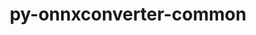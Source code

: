 ---
title: "py-onnxconverter-common"
layout: cache
categories: [package, develop]
meta: {"versions": ["1.9.0"], "compilers": ["apple-clang@=14.0.0", "apple-clang@=14.0.3", "gcc@=11.3.0", "gcc@=7.3.1"], "oss": ["amzn2", "ubuntu22.04", "ventura"], "platforms": ["darwin", "linux"], "targets": ["aarch64", "ivybridge", "x86_64_v3"], "stacks": ["ml-darwin-aarch64-mps", "ml-linux-x86_64-cpu", "ml-linux-x86_64-cuda", "ml-linux-x86_64-rocm", "root"], "num_specs": 48, "num_specs_by_stack": {"ml-darwin-aarch64-mps": 5, "root": 48, "ml-linux-x86_64-cpu": 5, "ml-linux-x86_64-rocm": 5, "ml-linux-x86_64-cuda": 5}}
spec_details: [{"hash": "zgi623elhgv7ll3jkray6fxk6f7uiodn", "compiler": "apple-clang@=14.0.0", "versions": ["1.9.0"], "os": "ventura", "platform": "darwin", "target": "aarch64", "variants": ["build_system=python_pip"], "stacks": ["ml-darwin-aarch64-mps", "root"], "size": "-", "tarball": "https://binaries.spack.io/develop/build_cache/darwin-ventura-aarch64/apple-clang-14.0.0/py-onnxconverter-common-1.9.0/darwin-ventura-aarch64-apple-clang-14.0.0-py-onnxconverter-common-1.9.0-zgi623elhgv7ll3jkray6fxk6f7uiodn.spack"}, {"hash": "hal7xthtd5vlru5dk2cptnovoprlilri", "compiler": "apple-clang@=14.0.0", "versions": ["1.9.0"], "os": "ventura", "platform": "darwin", "target": "aarch64", "variants": ["build_system=python_pip"], "stacks": ["root"], "size": "-", "tarball": "https://binaries.spack.io/develop/build_cache/darwin-ventura-aarch64/apple-clang-14.0.0/py-onnxconverter-common-1.9.0/darwin-ventura-aarch64-apple-clang-14.0.0-py-onnxconverter-common-1.9.0-hal7xthtd5vlru5dk2cptnovoprlilri.spack"}, {"hash": "fvmqsibbllmtxjmanumubaush45xx7pm", "compiler": "apple-clang@=14.0.0", "versions": ["1.9.0"], "os": "ventura", "platform": "darwin", "target": "aarch64", "variants": ["build_system=python_pip"], "stacks": ["ml-darwin-aarch64-mps", "root"], "size": "-", "tarball": "https://binaries.spack.io/develop/build_cache/darwin-ventura-aarch64/apple-clang-14.0.0/py-onnxconverter-common-1.9.0/darwin-ventura-aarch64-apple-clang-14.0.0-py-onnxconverter-common-1.9.0-fvmqsibbllmtxjmanumubaush45xx7pm.spack"}, {"hash": "pkw34dybowstf5n2dashvkqbeubh5hhg", "compiler": "apple-clang@=14.0.0", "versions": ["1.9.0"], "os": "ventura", "platform": "darwin", "target": "aarch64", "variants": ["build_system=python_pip"], "stacks": ["root"], "size": "-", "tarball": "https://binaries.spack.io/develop/build_cache/darwin-ventura-aarch64/apple-clang-14.0.0/py-onnxconverter-common-1.9.0/darwin-ventura-aarch64-apple-clang-14.0.0-py-onnxconverter-common-1.9.0-pkw34dybowstf5n2dashvkqbeubh5hhg.spack"}, {"hash": "bc2xc3lhqdmxcxgyx7kx4o7gkepjwcsk", "compiler": "apple-clang@=14.0.0", "versions": ["1.9.0"], "os": "ventura", "platform": "darwin", "target": "aarch64", "variants": ["build_system=python_pip"], "stacks": ["root"], "size": "-", "tarball": "https://binaries.spack.io/develop/build_cache/darwin-ventura-aarch64/apple-clang-14.0.0/py-onnxconverter-common-1.9.0/darwin-ventura-aarch64-apple-clang-14.0.0-py-onnxconverter-common-1.9.0-bc2xc3lhqdmxcxgyx7kx4o7gkepjwcsk.spack"}, {"hash": "uprtfeh6kohvi42c22za63us2yn2m3pl", "compiler": "apple-clang@=14.0.0", "versions": ["1.9.0"], "os": "ventura", "platform": "darwin", "target": "aarch64", "variants": ["build_system=python_pip"], "stacks": ["ml-darwin-aarch64-mps", "root"], "size": "-", "tarball": "https://binaries.spack.io/develop/build_cache/darwin-ventura-aarch64/apple-clang-14.0.0/py-onnxconverter-common-1.9.0/darwin-ventura-aarch64-apple-clang-14.0.0-py-onnxconverter-common-1.9.0-uprtfeh6kohvi42c22za63us2yn2m3pl.spack"}, {"hash": "uadfywc32xesnf4wbvlvzipbcoqmf73d", "compiler": "apple-clang@=14.0.0", "versions": ["1.9.0"], "os": "ventura", "platform": "darwin", "target": "aarch64", "variants": ["build_system=python_pip"], "stacks": ["root"], "size": "-", "tarball": "https://binaries.spack.io/develop/build_cache/darwin-ventura-aarch64/apple-clang-14.0.0/py-onnxconverter-common-1.9.0/darwin-ventura-aarch64-apple-clang-14.0.0-py-onnxconverter-common-1.9.0-uadfywc32xesnf4wbvlvzipbcoqmf73d.spack"}, {"hash": "c3sx2ktscfuh6qpzhphslsun62md6xwy", "compiler": "apple-clang@=14.0.0", "versions": ["1.9.0"], "os": "ventura", "platform": "darwin", "target": "aarch64", "variants": ["build_system=python_pip"], "stacks": ["ml-darwin-aarch64-mps", "root"], "size": "-", "tarball": "https://binaries.spack.io/develop/build_cache/darwin-ventura-aarch64/apple-clang-14.0.0/py-onnxconverter-common-1.9.0/darwin-ventura-aarch64-apple-clang-14.0.0-py-onnxconverter-common-1.9.0-c3sx2ktscfuh6qpzhphslsun62md6xwy.spack"}, {"hash": "hunuuafj4cjhcn5qr3mqlnhpbj5ruond", "compiler": "apple-clang@=14.0.0", "versions": ["1.9.0"], "os": "ventura", "platform": "darwin", "target": "aarch64", "variants": ["build_system=python_pip"], "stacks": ["root"], "size": "-", "tarball": "https://binaries.spack.io/develop/build_cache/darwin-ventura-aarch64/apple-clang-14.0.0/py-onnxconverter-common-1.9.0/darwin-ventura-aarch64-apple-clang-14.0.0-py-onnxconverter-common-1.9.0-hunuuafj4cjhcn5qr3mqlnhpbj5ruond.spack"}, {"hash": "mmdmk6ropvr4rqnjfcwm55yjotvszslt", "compiler": "apple-clang@=14.0.0", "versions": ["1.9.0"], "os": "ventura", "platform": "darwin", "target": "aarch64", "variants": ["build_system=python_pip"], "stacks": ["ml-darwin-aarch64-mps", "root"], "size": "-", "tarball": "https://binaries.spack.io/develop/build_cache/darwin-ventura-aarch64/apple-clang-14.0.0/py-onnxconverter-common-1.9.0/darwin-ventura-aarch64-apple-clang-14.0.0-py-onnxconverter-common-1.9.0-mmdmk6ropvr4rqnjfcwm55yjotvszslt.spack"}, {"hash": "lo4ouxfm2nuhnx5y7ars4ci3eo74eyry", "compiler": "apple-clang@=14.0.0", "versions": ["1.9.0"], "os": "ventura", "platform": "darwin", "target": "aarch64", "variants": ["build_system=python_pip"], "stacks": ["root"], "size": "-", "tarball": "https://binaries.spack.io/develop/build_cache/darwin-ventura-aarch64/apple-clang-14.0.0/py-onnxconverter-common-1.9.0/darwin-ventura-aarch64-apple-clang-14.0.0-py-onnxconverter-common-1.9.0-lo4ouxfm2nuhnx5y7ars4ci3eo74eyry.spack"}, {"hash": "xkvux2w4cnfv47sesshdab25r63rqqvy", "compiler": "apple-clang@=14.0.3", "versions": ["1.9.0"], "os": "ventura", "platform": "darwin", "target": "aarch64", "variants": ["build_system=python_pip"], "stacks": ["root"], "size": "-", "tarball": "https://binaries.spack.io/develop/build_cache/darwin-ventura-aarch64/apple-clang-14.0.3/py-onnxconverter-common-1.9.0/darwin-ventura-aarch64-apple-clang-14.0.3-py-onnxconverter-common-1.9.0-xkvux2w4cnfv47sesshdab25r63rqqvy.spack"}, {"hash": "jjfs66fzi4k6mfv3bcdym35kcintebmq", "compiler": "apple-clang@=14.0.3", "versions": ["1.9.0"], "os": "ventura", "platform": "darwin", "target": "aarch64", "variants": ["build_system=python_pip"], "stacks": ["root"], "size": "-", "tarball": "https://binaries.spack.io/develop/build_cache/darwin-ventura-aarch64/apple-clang-14.0.3/py-onnxconverter-common-1.9.0/darwin-ventura-aarch64-apple-clang-14.0.3-py-onnxconverter-common-1.9.0-jjfs66fzi4k6mfv3bcdym35kcintebmq.spack"}, {"hash": "o3efjikt5zwjoogit7jwu5bcywsh7nva", "compiler": "apple-clang@=14.0.3", "versions": ["1.9.0"], "os": "ventura", "platform": "darwin", "target": "aarch64", "variants": ["build_system=python_pip"], "stacks": ["root"], "size": "-", "tarball": "https://binaries.spack.io/develop/build_cache/darwin-ventura-aarch64/apple-clang-14.0.3/py-onnxconverter-common-1.9.0/darwin-ventura-aarch64-apple-clang-14.0.3-py-onnxconverter-common-1.9.0-o3efjikt5zwjoogit7jwu5bcywsh7nva.spack"}, {"hash": "lzuli22tgv5kyhg5ybf6ik4kxoheydry", "compiler": "apple-clang@=14.0.3", "versions": ["1.9.0"], "os": "ventura", "platform": "darwin", "target": "aarch64", "variants": ["build_system=python_pip"], "stacks": ["root"], "size": "-", "tarball": "https://binaries.spack.io/develop/build_cache/darwin-ventura-aarch64/apple-clang-14.0.3/py-onnxconverter-common-1.9.0/darwin-ventura-aarch64-apple-clang-14.0.3-py-onnxconverter-common-1.9.0-lzuli22tgv5kyhg5ybf6ik4kxoheydry.spack"}, {"hash": "jvpnc4jhxn52fmhwn24bni65rfunbh3r", "compiler": "apple-clang@=14.0.3", "versions": ["1.9.0"], "os": "ventura", "platform": "darwin", "target": "aarch64", "variants": ["build_system=python_pip"], "stacks": ["root"], "size": "-", "tarball": "https://binaries.spack.io/develop/build_cache/darwin-ventura-aarch64/apple-clang-14.0.3/py-onnxconverter-common-1.9.0/darwin-ventura-aarch64-apple-clang-14.0.3-py-onnxconverter-common-1.9.0-jvpnc4jhxn52fmhwn24bni65rfunbh3r.spack"}, {"hash": "trlqmpgmrj3xg6plkfwmhbwbwzkwigg6", "compiler": "apple-clang@=14.0.3", "versions": ["1.9.0"], "os": "ventura", "platform": "darwin", "target": "aarch64", "variants": ["build_system=python_pip"], "stacks": ["root"], "size": "-", "tarball": "https://binaries.spack.io/develop/build_cache/darwin-ventura-aarch64/apple-clang-14.0.3/py-onnxconverter-common-1.9.0/darwin-ventura-aarch64-apple-clang-14.0.3-py-onnxconverter-common-1.9.0-trlqmpgmrj3xg6plkfwmhbwbwzkwigg6.spack"}, {"hash": "vqfvg3sodd7cea6lnbbag3o7iwfcypvk", "compiler": "apple-clang@=14.0.3", "versions": ["1.9.0"], "os": "ventura", "platform": "darwin", "target": "aarch64", "variants": ["build_system=python_pip"], "stacks": ["root"], "size": "-", "tarball": "https://binaries.spack.io/develop/build_cache/darwin-ventura-aarch64/apple-clang-14.0.3/py-onnxconverter-common-1.9.0/darwin-ventura-aarch64-apple-clang-14.0.3-py-onnxconverter-common-1.9.0-vqfvg3sodd7cea6lnbbag3o7iwfcypvk.spack"}, {"hash": "xwwe4bl2cjbvdpgauw7v3t2npwgdz25a", "compiler": "apple-clang@=14.0.3", "versions": ["1.9.0"], "os": "ventura", "platform": "darwin", "target": "aarch64", "variants": ["build_system=python_pip"], "stacks": ["root"], "size": "-", "tarball": "https://binaries.spack.io/develop/build_cache/darwin-ventura-aarch64/apple-clang-14.0.3/py-onnxconverter-common-1.9.0/darwin-ventura-aarch64-apple-clang-14.0.3-py-onnxconverter-common-1.9.0-xwwe4bl2cjbvdpgauw7v3t2npwgdz25a.spack"}, {"hash": "of6z4kj3aikfhdepw3o6axxaful47zhf", "compiler": "gcc@=7.3.1", "versions": ["1.9.0"], "os": "amzn2", "platform": "linux", "target": "ivybridge", "variants": ["build_system=python_pip"], "stacks": ["root"], "size": "-", "tarball": "https://binaries.spack.io/develop/build_cache/linux-amzn2-ivybridge/gcc-7.3.1/py-onnxconverter-common-1.9.0/linux-amzn2-ivybridge-gcc-7.3.1-py-onnxconverter-common-1.9.0-of6z4kj3aikfhdepw3o6axxaful47zhf.spack"}, {"hash": "lvmr75moguaocv5brxji2g3u6f6feat7", "compiler": "gcc@=7.3.1", "versions": ["1.9.0"], "os": "amzn2", "platform": "linux", "target": "ivybridge", "variants": ["build_system=python_pip"], "stacks": ["root"], "size": "-", "tarball": "https://binaries.spack.io/develop/build_cache/linux-amzn2-ivybridge/gcc-7.3.1/py-onnxconverter-common-1.9.0/linux-amzn2-ivybridge-gcc-7.3.1-py-onnxconverter-common-1.9.0-lvmr75moguaocv5brxji2g3u6f6feat7.spack"}, {"hash": "lqnbqt4ap2vtzxdfjxxapjwtktvfgk5d", "compiler": "gcc@=7.3.1", "versions": ["1.9.0"], "os": "amzn2", "platform": "linux", "target": "ivybridge", "variants": ["build_system=python_pip"], "stacks": ["root"], "size": "-", "tarball": "https://binaries.spack.io/develop/build_cache/linux-amzn2-ivybridge/gcc-7.3.1/py-onnxconverter-common-1.9.0/linux-amzn2-ivybridge-gcc-7.3.1-py-onnxconverter-common-1.9.0-lqnbqt4ap2vtzxdfjxxapjwtktvfgk5d.spack"}, {"hash": "vjfmxn3ef72ufwk34egnmro3fpxp3vgz", "compiler": "gcc@=7.3.1", "versions": ["1.9.0"], "os": "amzn2", "platform": "linux", "target": "x86_64_v3", "variants": ["build_system=python_pip"], "stacks": ["root"], "size": "-", "tarball": "https://binaries.spack.io/develop/build_cache/linux-amzn2-x86_64_v3/gcc-7.3.1/py-onnxconverter-common-1.9.0/linux-amzn2-x86_64_v3-gcc-7.3.1-py-onnxconverter-common-1.9.0-vjfmxn3ef72ufwk34egnmro3fpxp3vgz.spack"}, {"hash": "ehortptu6hiptyr47o42tjjcol6g3uky", "compiler": "gcc@=7.3.1", "versions": ["1.9.0"], "os": "amzn2", "platform": "linux", "target": "x86_64_v3", "variants": [], "stacks": ["root"], "size": "-", "tarball": "https://binaries.spack.io/develop/build_cache/linux-amzn2-x86_64_v3/gcc-7.3.1/py-onnxconverter-common-1.9.0/linux-amzn2-x86_64_v3-gcc-7.3.1-py-onnxconverter-common-1.9.0-ehortptu6hiptyr47o42tjjcol6g3uky.spack"}, {"hash": "dd7tnzrdmq7zklax3r2kefjsd7znyrzi", "compiler": "gcc@=7.3.1", "versions": ["1.9.0"], "os": "amzn2", "platform": "linux", "target": "x86_64_v3", "variants": [], "stacks": ["root"], "size": "-", "tarball": "https://binaries.spack.io/develop/build_cache/linux-amzn2-x86_64_v3/gcc-7.3.1/py-onnxconverter-common-1.9.0/linux-amzn2-x86_64_v3-gcc-7.3.1-py-onnxconverter-common-1.9.0-dd7tnzrdmq7zklax3r2kefjsd7znyrzi.spack"}, {"hash": "dfvuiq2kiddlyhtvhij7qoytqbxez46g", "compiler": "gcc@=7.3.1", "versions": ["1.9.0"], "os": "amzn2", "platform": "linux", "target": "x86_64_v3", "variants": ["build_system=python_pip"], "stacks": ["root"], "size": "-", "tarball": "https://binaries.spack.io/develop/build_cache/linux-amzn2-x86_64_v3/gcc-7.3.1/py-onnxconverter-common-1.9.0/linux-amzn2-x86_64_v3-gcc-7.3.1-py-onnxconverter-common-1.9.0-dfvuiq2kiddlyhtvhij7qoytqbxez46g.spack"}, {"hash": "4fgrillcglhsudc5fbp4rhvjoucjkkn3", "compiler": "gcc@=7.3.1", "versions": ["1.9.0"], "os": "amzn2", "platform": "linux", "target": "x86_64_v3", "variants": ["build_system=python_pip"], "stacks": ["root"], "size": "-", "tarball": "https://binaries.spack.io/develop/build_cache/linux-amzn2-x86_64_v3/gcc-7.3.1/py-onnxconverter-common-1.9.0/linux-amzn2-x86_64_v3-gcc-7.3.1-py-onnxconverter-common-1.9.0-4fgrillcglhsudc5fbp4rhvjoucjkkn3.spack"}, {"hash": "3watahkzfrdj2v3fumof53gdrmp64wfn", "compiler": "gcc@=7.3.1", "versions": ["1.9.0"], "os": "amzn2", "platform": "linux", "target": "x86_64_v3", "variants": ["build_system=python_pip"], "stacks": ["root"], "size": "-", "tarball": "https://binaries.spack.io/develop/build_cache/linux-amzn2-x86_64_v3/gcc-7.3.1/py-onnxconverter-common-1.9.0/linux-amzn2-x86_64_v3-gcc-7.3.1-py-onnxconverter-common-1.9.0-3watahkzfrdj2v3fumof53gdrmp64wfn.spack"}, {"hash": "p44gjjzesrygpiwaklx3wigztapga4xr", "compiler": "gcc@=7.3.1", "versions": ["1.9.0"], "os": "amzn2", "platform": "linux", "target": "x86_64_v3", "variants": ["build_system=python_pip"], "stacks": ["root"], "size": "-", "tarball": "https://binaries.spack.io/develop/build_cache/linux-amzn2-x86_64_v3/gcc-7.3.1/py-onnxconverter-common-1.9.0/linux-amzn2-x86_64_v3-gcc-7.3.1-py-onnxconverter-common-1.9.0-p44gjjzesrygpiwaklx3wigztapga4xr.spack"}, {"hash": "fywggxtjblch26jdevj6eta7qv5k27qy", "compiler": "gcc@=7.3.1", "versions": ["1.9.0"], "os": "amzn2", "platform": "linux", "target": "x86_64_v3", "variants": ["build_system=python_pip"], "stacks": ["root"], "size": "-", "tarball": "https://binaries.spack.io/develop/build_cache/linux-amzn2-x86_64_v3/gcc-7.3.1/py-onnxconverter-common-1.9.0/linux-amzn2-x86_64_v3-gcc-7.3.1-py-onnxconverter-common-1.9.0-fywggxtjblch26jdevj6eta7qv5k27qy.spack"}, {"hash": "mn3zxc665futy5plgtwpy5f6yz2bpyui", "compiler": "gcc@=11.3.0", "versions": ["1.9.0"], "os": "ubuntu22.04", "platform": "linux", "target": "x86_64_v3", "variants": ["build_system=python_pip"], "stacks": ["root"], "size": "-", "tarball": "https://binaries.spack.io/develop/build_cache/linux-ubuntu22.04-x86_64_v3/gcc-11.3.0/py-onnxconverter-common-1.9.0/linux-ubuntu22.04-x86_64_v3-gcc-11.3.0-py-onnxconverter-common-1.9.0-mn3zxc665futy5plgtwpy5f6yz2bpyui.spack"}, {"hash": "tijmcw4zwb2d3pi2deaeqa2jwbx5qa3j", "compiler": "gcc@=11.3.0", "versions": ["1.9.0"], "os": "ubuntu22.04", "platform": "linux", "target": "x86_64_v3", "variants": ["build_system=python_pip"], "stacks": ["root"], "size": "-", "tarball": "https://binaries.spack.io/develop/build_cache/linux-ubuntu22.04-x86_64_v3/gcc-11.3.0/py-onnxconverter-common-1.9.0/linux-ubuntu22.04-x86_64_v3-gcc-11.3.0-py-onnxconverter-common-1.9.0-tijmcw4zwb2d3pi2deaeqa2jwbx5qa3j.spack"}, {"hash": "axcisj5h2ogqbz6p2jry55p53jb3upjq", "compiler": "gcc@=11.3.0", "versions": ["1.9.0"], "os": "ubuntu22.04", "platform": "linux", "target": "x86_64_v3", "variants": ["build_system=python_pip"], "stacks": ["root"], "size": "-", "tarball": "https://binaries.spack.io/develop/build_cache/linux-ubuntu22.04-x86_64_v3/gcc-11.3.0/py-onnxconverter-common-1.9.0/linux-ubuntu22.04-x86_64_v3-gcc-11.3.0-py-onnxconverter-common-1.9.0-axcisj5h2ogqbz6p2jry55p53jb3upjq.spack"}, {"hash": "vjjie7mi6pw5pfzoiyjmketx3ysaajc7", "compiler": "gcc@=11.3.0", "versions": ["1.9.0"], "os": "ubuntu22.04", "platform": "linux", "target": "x86_64_v3", "variants": ["build_system=python_pip"], "stacks": ["root"], "size": "-", "tarball": "https://binaries.spack.io/develop/build_cache/linux-ubuntu22.04-x86_64_v3/gcc-11.3.0/py-onnxconverter-common-1.9.0/linux-ubuntu22.04-x86_64_v3-gcc-11.3.0-py-onnxconverter-common-1.9.0-vjjie7mi6pw5pfzoiyjmketx3ysaajc7.spack"}, {"hash": "vc5cmsgdwqtdgqwr6gygfq7d543bv3md", "compiler": "gcc@=11.3.0", "versions": ["1.9.0"], "os": "ubuntu22.04", "platform": "linux", "target": "x86_64_v3", "variants": ["build_system=python_pip"], "stacks": ["ml-linux-x86_64-cpu", "ml-linux-x86_64-rocm", "root", "ml-linux-x86_64-cuda"], "size": "-", "tarball": "https://binaries.spack.io/develop/build_cache/linux-ubuntu22.04-x86_64_v3/gcc-11.3.0/py-onnxconverter-common-1.9.0/linux-ubuntu22.04-x86_64_v3-gcc-11.3.0-py-onnxconverter-common-1.9.0-vc5cmsgdwqtdgqwr6gygfq7d543bv3md.spack"}, {"hash": "hn2chdtsmf7azmjwrocb6ungi5qxhe3u", "compiler": "gcc@=11.3.0", "versions": ["1.9.0"], "os": "ubuntu22.04", "platform": "linux", "target": "x86_64_v3", "variants": ["build_system=python_pip"], "stacks": ["root"], "size": "-", "tarball": "https://binaries.spack.io/develop/build_cache/linux-ubuntu22.04-x86_64_v3/gcc-11.3.0/py-onnxconverter-common-1.9.0/linux-ubuntu22.04-x86_64_v3-gcc-11.3.0-py-onnxconverter-common-1.9.0-hn2chdtsmf7azmjwrocb6ungi5qxhe3u.spack"}, {"hash": "jio3zplakdlulxfealougrv3lrazxay3", "compiler": "gcc@=11.3.0", "versions": ["1.9.0"], "os": "ubuntu22.04", "platform": "linux", "target": "x86_64_v3", "variants": ["build_system=python_pip"], "stacks": ["root"], "size": "-", "tarball": "https://binaries.spack.io/develop/build_cache/linux-ubuntu22.04-x86_64_v3/gcc-11.3.0/py-onnxconverter-common-1.9.0/linux-ubuntu22.04-x86_64_v3-gcc-11.3.0-py-onnxconverter-common-1.9.0-jio3zplakdlulxfealougrv3lrazxay3.spack"}, {"hash": "ktvm6mewblobmde7jqxrukn2ja6pvnwe", "compiler": "gcc@=11.3.0", "versions": ["1.9.0"], "os": "ubuntu22.04", "platform": "linux", "target": "x86_64_v3", "variants": ["build_system=python_pip"], "stacks": ["root"], "size": "-", "tarball": "https://binaries.spack.io/develop/build_cache/linux-ubuntu22.04-x86_64_v3/gcc-11.3.0/py-onnxconverter-common-1.9.0/linux-ubuntu22.04-x86_64_v3-gcc-11.3.0-py-onnxconverter-common-1.9.0-ktvm6mewblobmde7jqxrukn2ja6pvnwe.spack"}, {"hash": "5rma4tmhd7jtlodqaxx7zfcrczx3npcc", "compiler": "gcc@=11.3.0", "versions": ["1.9.0"], "os": "ubuntu22.04", "platform": "linux", "target": "x86_64_v3", "variants": ["build_system=python_pip"], "stacks": ["root"], "size": "-", "tarball": "https://binaries.spack.io/develop/build_cache/linux-ubuntu22.04-x86_64_v3/gcc-11.3.0/py-onnxconverter-common-1.9.0/linux-ubuntu22.04-x86_64_v3-gcc-11.3.0-py-onnxconverter-common-1.9.0-5rma4tmhd7jtlodqaxx7zfcrczx3npcc.spack"}, {"hash": "cnplunxzfptu2dva3sccryuhyghl77lh", "compiler": "gcc@=11.3.0", "versions": ["1.9.0"], "os": "ubuntu22.04", "platform": "linux", "target": "x86_64_v3", "variants": ["build_system=python_pip"], "stacks": ["ml-linux-x86_64-cpu", "ml-linux-x86_64-rocm", "root", "ml-linux-x86_64-cuda"], "size": "-", "tarball": "https://binaries.spack.io/develop/build_cache/linux-ubuntu22.04-x86_64_v3/gcc-11.3.0/py-onnxconverter-common-1.9.0/linux-ubuntu22.04-x86_64_v3-gcc-11.3.0-py-onnxconverter-common-1.9.0-cnplunxzfptu2dva3sccryuhyghl77lh.spack"}, {"hash": "aoqwh3jvstteec64admd5uc3lsbztq33", "compiler": "gcc@=11.3.0", "versions": ["1.9.0"], "os": "ubuntu22.04", "platform": "linux", "target": "x86_64_v3", "variants": ["build_system=python_pip"], "stacks": ["root"], "size": "-", "tarball": "https://binaries.spack.io/develop/build_cache/linux-ubuntu22.04-x86_64_v3/gcc-11.3.0/py-onnxconverter-common-1.9.0/linux-ubuntu22.04-x86_64_v3-gcc-11.3.0-py-onnxconverter-common-1.9.0-aoqwh3jvstteec64admd5uc3lsbztq33.spack"}, {"hash": "2uoqmizq4a3sjnlskaonfqdsz2tryr4h", "compiler": "gcc@=11.3.0", "versions": ["1.9.0"], "os": "ubuntu22.04", "platform": "linux", "target": "x86_64_v3", "variants": ["build_system=python_pip"], "stacks": ["root"], "size": "-", "tarball": "https://binaries.spack.io/develop/build_cache/linux-ubuntu22.04-x86_64_v3/gcc-11.3.0/py-onnxconverter-common-1.9.0/linux-ubuntu22.04-x86_64_v3-gcc-11.3.0-py-onnxconverter-common-1.9.0-2uoqmizq4a3sjnlskaonfqdsz2tryr4h.spack"}, {"hash": "3deoulgnrsg67whdt36fcm4vzr5oy656", "compiler": "gcc@=11.3.0", "versions": ["1.9.0"], "os": "ubuntu22.04", "platform": "linux", "target": "x86_64_v3", "variants": ["build_system=python_pip"], "stacks": ["ml-linux-x86_64-cpu", "ml-linux-x86_64-rocm", "root", "ml-linux-x86_64-cuda"], "size": "-", "tarball": "https://binaries.spack.io/develop/build_cache/linux-ubuntu22.04-x86_64_v3/gcc-11.3.0/py-onnxconverter-common-1.9.0/linux-ubuntu22.04-x86_64_v3-gcc-11.3.0-py-onnxconverter-common-1.9.0-3deoulgnrsg67whdt36fcm4vzr5oy656.spack"}, {"hash": "f76w2qdakt3ht2bo4bx6tp7km5i3jubi", "compiler": "gcc@=11.3.0", "versions": ["1.9.0"], "os": "ubuntu22.04", "platform": "linux", "target": "x86_64_v3", "variants": ["build_system=python_pip"], "stacks": ["ml-linux-x86_64-cpu", "ml-linux-x86_64-rocm", "root", "ml-linux-x86_64-cuda"], "size": "-", "tarball": "https://binaries.spack.io/develop/build_cache/linux-ubuntu22.04-x86_64_v3/gcc-11.3.0/py-onnxconverter-common-1.9.0/linux-ubuntu22.04-x86_64_v3-gcc-11.3.0-py-onnxconverter-common-1.9.0-f76w2qdakt3ht2bo4bx6tp7km5i3jubi.spack"}, {"hash": "mdh5dkmee7k2l2s6c34nuvvz326uyoht", "compiler": "gcc@=11.3.0", "versions": ["1.9.0"], "os": "ubuntu22.04", "platform": "linux", "target": "x86_64_v3", "variants": ["build_system=python_pip"], "stacks": ["root"], "size": "-", "tarball": "https://binaries.spack.io/develop/build_cache/linux-ubuntu22.04-x86_64_v3/gcc-11.3.0/py-onnxconverter-common-1.9.0/linux-ubuntu22.04-x86_64_v3-gcc-11.3.0-py-onnxconverter-common-1.9.0-mdh5dkmee7k2l2s6c34nuvvz326uyoht.spack"}, {"hash": "t5fvnyrn2rhbl27qv37qmqj573tpkkqg", "compiler": "gcc@=11.3.0", "versions": ["1.9.0"], "os": "ubuntu22.04", "platform": "linux", "target": "x86_64_v3", "variants": ["build_system=python_pip"], "stacks": ["root"], "size": "-", "tarball": "https://binaries.spack.io/develop/build_cache/linux-ubuntu22.04-x86_64_v3/gcc-11.3.0/py-onnxconverter-common-1.9.0/linux-ubuntu22.04-x86_64_v3-gcc-11.3.0-py-onnxconverter-common-1.9.0-t5fvnyrn2rhbl27qv37qmqj573tpkkqg.spack"}, {"hash": "lqk7chplmcqd4w7l45ho6vzx6lcxt65j", "compiler": "gcc@=11.3.0", "versions": ["1.9.0"], "os": "ubuntu22.04", "platform": "linux", "target": "x86_64_v3", "variants": ["build_system=python_pip"], "stacks": ["root"], "size": "-", "tarball": "https://binaries.spack.io/develop/build_cache/linux-ubuntu22.04-x86_64_v3/gcc-11.3.0/py-onnxconverter-common-1.9.0/linux-ubuntu22.04-x86_64_v3-gcc-11.3.0-py-onnxconverter-common-1.9.0-lqk7chplmcqd4w7l45ho6vzx6lcxt65j.spack"}, {"hash": "tlvb5ioxnkneds6bdmjy4y67opuem7pw", "compiler": "gcc@=11.3.0", "versions": ["1.9.0"], "os": "ubuntu22.04", "platform": "linux", "target": "x86_64_v3", "variants": ["build_system=python_pip"], "stacks": ["ml-linux-x86_64-cpu", "ml-linux-x86_64-rocm", "root", "ml-linux-x86_64-cuda"], "size": "-", "tarball": "https://binaries.spack.io/develop/build_cache/linux-ubuntu22.04-x86_64_v3/gcc-11.3.0/py-onnxconverter-common-1.9.0/linux-ubuntu22.04-x86_64_v3-gcc-11.3.0-py-onnxconverter-common-1.9.0-tlvb5ioxnkneds6bdmjy4y67opuem7pw.spack"}]
---